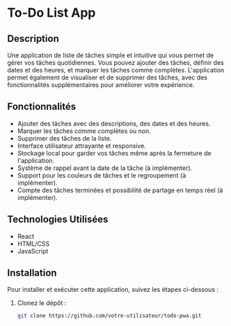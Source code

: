 # To-Do List App

## Description

Une application de liste de tâches simple et intuitive qui vous permet de gérer vos tâches quotidiennes. Vous pouvez ajouter des tâches, définir des dates et des heures, et marquer les tâches comme complètes. L'application permet également de visualiser et de supprimer des tâches, avec des fonctionnalités supplémentaires pour améliorer votre expérience.

## Fonctionnalités

- Ajouter des tâches avec des descriptions, des dates et des heures.
- Marquer les tâches comme complètes ou non.
- Supprimer des tâches de la liste.
- Interface utilisateur attrayante et responsive.
- Stockage local pour garder vos tâches même après la fermeture de l'application.
- Système de rappel avant la date de la tâche (à implémenter).
- Support pour les couleurs de tâches et le regroupement (à implémenter).
- Compte des tâches terminées et possibilité de partage en temps réel (à implémenter).

## Technologies Utilisées

- React
- HTML/CSS
- JavaScript

## Installation

Pour installer et exécuter cette application, suivez les étapes ci-dessous :

1. Clonez le dépôt :

   ```bash
   git clone https://github.com/votre-utilisateur/todo-pwa.git
